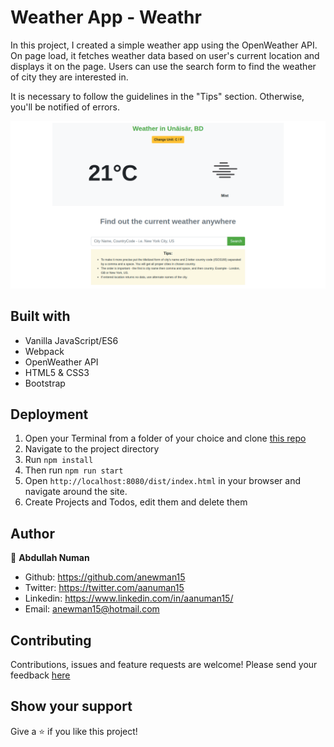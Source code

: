 # Weather App - Weathr
In this project, I created a simple weather app using the OpenWeather API. On page load, it fetches weather data based on user's current location and displays it on the page. Users can use the search form to find the weather of city they are interested in.

It is necessary to follow the guidelines in the "Tips" section. Otherwise, you'll be notified of errors.

![App Screenshot](./app-screenshot.png)

## Built with
- Vanilla JavaScript/ES6
- Webpack
- OpenWeather API
- HTML5 & CSS3
- Bootstrap

## Deployment
1. Open your Terminal from a folder of your choice and clone [this repo](https://github.com/anewman15/weathr/)
2. Navigate to the project directory
3. Run `npm install`
4. Then run `npm run start`
5. Open `http://localhost:8080/dist/index.html` in your browser and navigate around the site.
6. Create Projects and Todos, edit them and delete them


## Author

👤 **Abdullah Numan**

- Github:   https://github.com/anewman15
- Twitter:  https://twitter.com/aanuman15
- Linkedin: https://www.linkedin.com/in/aanuman15/
- Email:    anewman15@hotmail.com

##    Contributing

Contributions, issues and feature requests are welcome!
Please send your feedback [here](https://github.com/anewman15/weathr/issues)

## Show your support

Give a ⭐️ if you like this project!